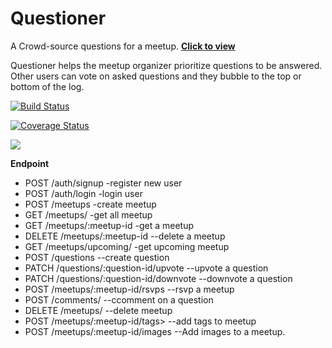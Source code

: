 # Questioner
A Crowd-source questions for a meetup.
<b><a href="https://oluwaseyi000.github.io/Questioner_Andela/"> Click to view </a></b>


Questioner helps the meetup organizer prioritize questions to be answered. Other users can vote on asked questions and they bubble to the top or bottom of the log.

[![Build Status](https://travis-ci.com/Oluwaseyi000/Questioner_Andela.svg?branch=develop)](https://travis-ci.com/Oluwaseyi000/Questioner_Andela)

[![Coverage Status](https://coveralls.io/repos/github/Oluwaseyi000/Questioner_Andela/badge.svg?branch=develop)](https://coveralls.io/github/Oluwaseyi000/Questioner_Andela?branch=develop)


<a href="https://codeclimate.com/github/Oluwaseyi000/Questioner_Andela/maintainability"><img src="https://api.codeclimate.com/v1/badges/6421d81752471fd6e8b6/maintainability" /></a>


<b>Endpoint</b>
<ul>
<li>POST /auth/signup -register new user</li>
<li>POST /auth/login  -login user</li>
<li>POST /meetups -create meetup</li>
<li>GET /meetups/ -get all meetup</li>
<li>GET /meetups/:meetup-id   -get a meetup</li>
<li>DELETE /meetups/:meetup-id --delete a meetup</li>
<li>GET /meetups/upcoming/  -get upcoming meetup</li>
<li>POST /questions --create question</li>
<li>PATCH /questions/:question-id/upvote --upvote a question</li>
<li>PATCH /questions/:question-id/downvote --downvote a question</li>
<li>POST /meetups/:meetup-id/rsvps  --rsvp a meetup</li>
<li>POST /comments/ --ccomment on a question</li>
<li>DELETE /meetups/ --delete meetup<meetup-id></li>
<li>POST /meetups/:meetup-id/tags> --add tags to meetup</li>

<li>POST /meetups/:meetup-id/images
--Add images to a meetup.</li>


</ul>
